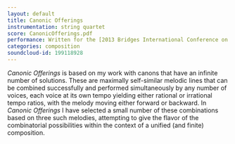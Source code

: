 ```yaml
---
layout: default
title: Canonic Offerings
instrumentation: string quartet
score: CanonicOfferings.pdf
performance: Written for the [2013 Bridges International Conference on the Arts and Mathematics](http://bridgesmathart.org/bridges-2013/), Enschede, The Netherlands, and premiered by Eleonora Matsuno, Peter Land, Adriaan Breunis, and Jur de Vries. Concert curated by Dmitri Tymoczko.
categories: composition
soundcloud-id: 199118928
---
```

*Canonic Offerings* is based on my work with canons that have an infinite number of solutions. These are maximally self-similar melodic lines that can be combined successfully and performed simultaneously by any number of voices, each voice at its own tempo yielding either rational or irrational tempo ratios, with the melody moving either forward or backward. In *Canonic Offerings* I have selected a small number of these combinations based on three such melodies, attempting to give the flavor of the combinatorial possibilities within the context of a unified (and finite) composition.
